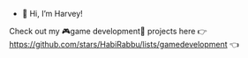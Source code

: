 - 👋 Hi, I’m Harvey!

Check out my 🎮game development👾 projects here 👉 https://github.com/stars/HabiRabbu/lists/gamedevelopment 👈
<!---
HabiRabbu/HabiRabbu is a ✨ special ✨ repository because its `README.md` (this file) appears on your GitHub profile.
You can click the Preview link to take a look at your changes.
--->
